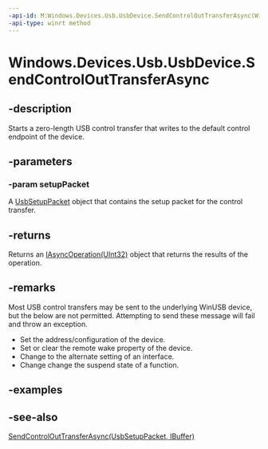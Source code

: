```yaml
---
-api-id: M:Windows.Devices.Usb.UsbDevice.SendControlOutTransferAsync(Windows.Devices.Usb.UsbSetupPacket)
-api-type: winrt method
---
```


<!-- Method syntax
public Windows.Foundation.IAsyncOperation<uint> SendControlOutTransferAsync(Windows.Devices.Usb.UsbSetupPacket setupPacket)
-->

# Windows.Devices.Usb.UsbDevice.SendControlOutTransferAsync

## -description
Starts a zero-length USB control transfer that writes to the default control endpoint of the device.
 
## -parameters
### -param setupPacket
A [UsbSetupPacket](usbsetuppacket.md) object that contains the setup packet for the control transfer.

## -returns
Returns an [IAsyncOperation(UInt32)](../windows.foundation/iasyncoperation_1.md) object that returns the results of the operation.

## -remarks

Most USB control transfers may be sent to the underlying WinUSB device, but the below are not permitted.  Attempting to send these message will fail and throw an exception.

+ Set the address/configuration of the device.
+ Set or clear the remote wake property of the device.
+ Change to the alternate setting of an interface.
+ Change change the suspend state of a function.

## -examples

## -see-also
[SendControlOutTransferAsync(UsbSetupPacket, IBuffer)](usbdevice_sendcontrolouttransferasync_81938988.md)